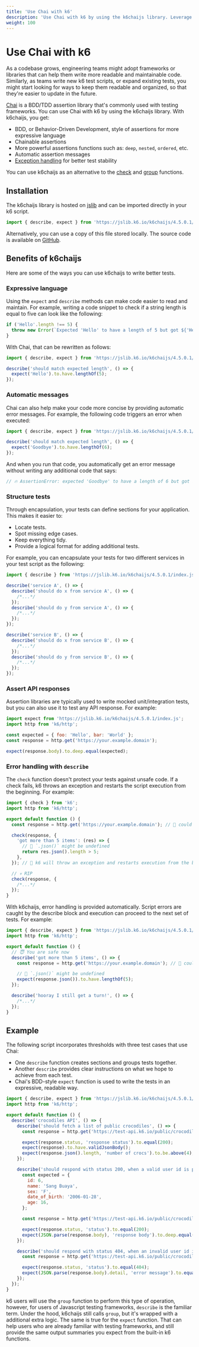 ```yaml
---
title: 'Use Chai with k6'
description: 'Use Chai with k6 by using the k6chaijs library. Leverage BDD assertions to write tests that scale and are easier to maintain.'
weight: 100
---
```


# Use Chai with k6

As a codebase grows, engineering teams might adopt frameworks or libraries that can help them write more readable and maintainable code. Similarly, as teams write new k6 test scripts, or expand existing tests, you might start looking for ways to keep them readable and organized, so that they're easier to update in the future.

[Chai](https://www.chaijs.com/) is a BDD/TDD assertion library that's commonly used with testing frameworks. You can use Chai with k6 by using the k6chaijs library. With k6chaijs, you get:

- BDD, or Behavior-Driven Development, style of assertions for more expressive language
- Chainable assertions
- More powerful assertions functions such as: `deep`, `nested`, `ordered`, etc.
- Automatic assertion messages
- [Exception handling](https://grafana.com/docs/k6/<K6_VERSION>/javascript-api/jslib/k6chaijs/error-handling) for better test stability

You can use k6chaijs as an alternative to the [check](https://grafana.com/docs/k6/<K6_VERSION>/javascript-api/k6/check) and [group](https://grafana.com/docs/k6/<K6_VERSION>/javascript-api/k6/group) functions.

## Installation

The k6chaijs library is hosted on [jslib](https://jslib.k6.io/) and can be imported directly in your k6 script.

```javascript
import { describe, expect } from 'https://jslib.k6.io/k6chaijs/4.5.0.1/index.js';
```

Alternatively, you can use a copy of this file stored locally. The source code is available on [GitHub](https://github.com/grafana/k6-jslib-k6chaijs).

## Benefits of k6chaijs

Here are some of the ways you can use k6chaijs to write better tests.

### Expressive language

Using the `expect` and `describe` methods can make code easier to read and maintain. For example, writing a code snippet to check if a string length is equal to five can look like the following:

```javascript
if ('Hello'.length !== 5) {
  throw new Error(`Expected 'Hello' to have a length of 5 but got ${'Hello'.length}`);
}
```

With Chai, that can be rewritten as follows:

```javascript
import { describe, expect } from 'https://jslib.k6.io/k6chaijs/4.5.0.1/index.js';

describe('should match expected length', () => {
  expect('Hello').to.have.lengthOf(5);
});
```

### Automatic messages

Chai can also help make your code more concise by providing automatic error messages. For example, the following code triggers an error when executed:

```javascript
import { describe, expect } from 'https://jslib.k6.io/k6chaijs/4.5.0.1/index.js';

describe('should match expected length', () => {
  expect('Goodbye').to.have.lengthOf(6);
});
```

And when you run that code, you automatically get an error message without writing any additional code that says:

```javascript
// 🔥 AssertionError: expected 'Goodbye' to have a length of 6 but got 7
```

### Structure tests

Through encapsulation, your tests can define sections for your application. This makes it easier to:

- Locate tests.
- Spot missing edge cases.
- Keep everything tidy.
- Provide a logical format for adding additional tests.

For example, you can encapsulate your tests for two different services in your test script as the following:

```javascript
import { describe } from 'https://jslib.k6.io/k6chaijs/4.5.0.1/index.js';

describe('service A', () => {
  describe('should do x from service A', () => {
    /*...*/
  });
  describe('should do y from service A', () => {
    /*...*/
  });
});

describe('service B', () => {
  describe('should do x from service B', () => {
    /*...*/
  });
  describe('should do y from service B', () => {
    /*...*/
  });
});
```

### Assert API responses

Assertion libraries are typically used to write mocked unit/integration tests, but you can also use it to test any API response. For example:

```javascript
import expect from 'https://jslib.k6.io/k6chaijs/4.5.0.1/index.js';
import http from 'k6/http';

const expected = { foo: 'Hello', bar: 'World' };
const response = http.get('https://your.example.domain');

expect(response.body).to.deep.equal(expected);
```

### Error handling with `describe`

The `check` function doesn't protect your tests against unsafe code. If a check fails, k6 throws an exception and restarts the script execution from the beginning. For example:

```javascript
import { check } from 'k6';
import http from 'k6/http';

export default function () {
  const response = http.get('https://your.example.domain'); // 🙈 could return Error 503

  check(response, {
    'got more than 5 items': (res) => {
      // 🙉 `.json()` might be undefined
      return res.json().length > 5;
    },
  }); // 🙊 k6 will throw an exception and restarts execution from the beginning.

  // 💀 RIP
  check(response, {
    /*...*/
  });
}
```

With k6chaijs, error handling is provided automatically. Script errors are caught by the describe block and execution can proceed to the next set of tests. For example:

```javascript
import { describe, expect } from 'https://jslib.k6.io/k6chaijs/4.5.0.1/index.js';
import http from 'k6/http';

export default function () {
  // 😇 You are safe now
  describe('got more than 5 items', () => {
    const response = http.get('https://your.example.domain'); // 🙈 could return Error 503

    // 🙉 `.json()` might be undefined
    expect(response.json()).to.have.lengthOf(5);
  });

  describe('hooray I still get a turn!', () => {
    /*...*/
  });
}
```

## Example

The following script incorporates thresholds with three test cases that use Chai:

- One `describe` function creates sections and groups tests together.
- Another `describe` provides clear instructions on what we hope to achieve from each test.
- Chai's BDD-style `expect` function is used to write the tests in an expressive, readable way.

```javascript
import { describe, expect } from 'https://jslib.k6.io/k6chaijs/4.5.0.1/index.js';
import http from 'k6/http';

export default function () {
  describe('crocodiles API', () => {
    describe('should fetch a list of public crocodiles', () => {
      const response = http.get('https://test-api.k6.io/public/crocodiles');

      expect(response.status, 'response status').to.equal(200);
      expect(response).to.have.validJsonBody();
      expect(response.json().length, 'number of crocs').to.be.above(4);
    });

    describe('should respond with status 200, when a valid user id is provided', () => {
      const expected = {
        id: 6,
        name: 'Sang Buaya',
        sex: 'F',
        date_of_birth: '2006-01-28',
        age: 16,
      };

      const response = http.get('https://test-api.k6.io/public/crocodiles/6');

      expect(response.status, 'status').to.equal(200);
      expect(JSON.parse(response.body), 'response body').to.deep.equal(expected);
    });

    describe('should respond with status 404, when an invalid user id is provided', () => {
      const response = http.get('https://test-api.k6.io/public/crocodiles/9999999');

      expect(response.status, 'status').to.equal(404);
      expect(JSON.parse(response.body).detail, 'error message').to.equal('Not found.');
    });
  });
}
```

k6 users will use the `group` function to perform this type of operation, however, for users of Javascript testing frameworks, `describe` is the familiar term. Under the hood, k6chaijs still calls `group`, but it's wrapped with a additional extra logic. The same is true for the `expect` function. That can help users who are already familiar with testing frameworks, and still provide the same output summaries you expect from the built-in k6 functions.
